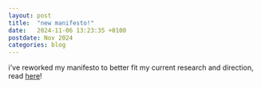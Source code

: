 ```yaml
---
layout: post
title:  "new manifesto!"
date:   2024-11-06 13:23:35 +0100
postdate: Nov 2024
categories: blog
---
```


i've reworked my manifesto to better fit my current research and direction, read <a href="/manifesto/">here</a>!